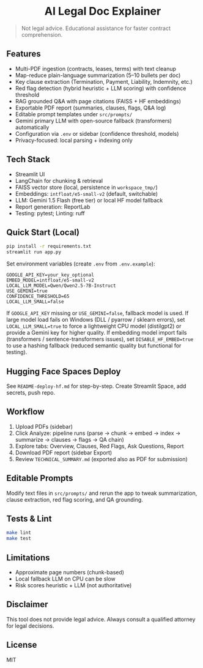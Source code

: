 <h1 align="center">AI Legal Doc Explainer</h1>

> Not legal advice. Educational assistance for faster contract comprehension.

## Features
* Multi-PDF ingestion (contracts, leases, terms) with text cleanup
* Map-reduce plain-language summarization (5–10 bullets per doc)
* Key clause extraction (Termination, Payment, Liability, Indemnity, etc.)
* Red flag detection (hybrid heuristic + LLM scoring) with confidence threshold
* RAG grounded Q&A with page citations (FAISS + HF embeddings)
* Exportable PDF report (summaries, clauses, flags, Q&A log)
* Editable prompt templates under `src/prompts/`
* Gemini primary LLM with open-source fallback (transformers) automatically
* Configuration via `.env` or sidebar (confidence threshold, models)
* Privacy-focused: local parsing + indexing only

## Tech Stack
* Streamlit UI
* LangChain for chunking & retrieval
* FAISS vector store (local, persistence in `workspace_tmp/`)
* Embeddings: `intfloat/e5-small-v2` (default, switchable)
* LLM: Gemini 1.5 Flash (free tier) or local HF model fallback
* Report generation: ReportLab
* Testing: pytest; Linting: ruff

## Quick Start (Local)
```bash
pip install -r requirements.txt
streamlit run app.py
```

Set environment variables (create `.env` from `.env.example`):
```
GOOGLE_API_KEY=your_key_optional
EMBED_MODEL=intfloat/e5-small-v2
LOCAL_LLM_MODEL=Qwen/Qwen2.5-7B-Instruct
USE_GEMINI=true
CONFIDENCE_THRESHOLD=65
LOCAL_LLM_SMALL=false
```

If `GOOGLE_API_KEY` missing or `USE_GEMINI=false`, fallback model is used.
If large model load fails on Windows (DLL / pyarrow / sklearn errors), set `LOCAL_LLM_SMALL=true` to force a lightweight CPU model (distilgpt2) or provide a Gemini key for higher quality.
If embedding model import fails (transformers / sentence-transformers issues), set `DISABLE_HF_EMBED=true` to use a hashing fallback (reduced semantic quality but functional for testing).

## Hugging Face Spaces Deploy
See `README-deploy-hf.md` for step-by-step. Create Streamlit Space, add secrets, push repo.

## Workflow
1. Upload PDFs (sidebar)
2. Click Analyze: pipeline runs (parse -> chunk -> embed -> index -> summarize -> clauses -> flags -> QA chain)
3. Explore tabs: Overview, Clauses, Red Flags, Ask Questions, Report
4. Download PDF report (sidebar Export)
5. Review `TECHNICAL_SUMMARY.md` (exported also as PDF for submission)

## Editable Prompts
Modify text files in `src/prompts/` and rerun the app to tweak summarization, clause extraction, red flag scoring, and QA grounding.

## Tests & Lint
```bash
make lint
make test
```

## Limitations
* Approximate page numbers (chunk-based)
* Local fallback LLM on CPU can be slow
* Risk scores heuristic + LLM (not authoritative)

## Disclaimer
This tool does not provide legal advice. Always consult a qualified attorney for legal decisions.

## License
MIT

